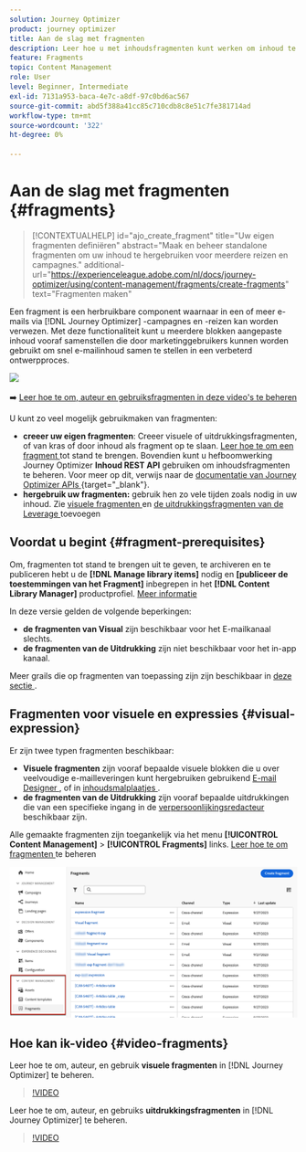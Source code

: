 ```yaml
---
solution: Journey Optimizer
product: journey optimizer
title: Aan de slag met fragmenten
description: Leer hoe u met inhoudsfragmenten kunt werken om inhoud te hergebruiken in Journey Optimizer-campagnes en -reizen
feature: Fragments
topic: Content Management
role: User
level: Beginner, Intermediate
exl-id: 7131a953-baca-4e7c-a8df-97c0bd6ac567
source-git-commit: abd5f388a41cc85c710cdb8c8e51c7fe381714ad
workflow-type: tm+mt
source-wordcount: '322'
ht-degree: 0%

---
```


# Aan de slag met fragmenten {#fragments}

>[!CONTEXTUALHELP]
>id="ajo_create_fragment"
>title="Uw eigen fragmenten definiëren"
>abstract="Maak en beheer standalone fragmenten om uw inhoud te hergebruiken voor meerdere reizen en campagnes."
>additional-url="https://experienceleague.adobe.com/nl/docs/journey-optimizer/using/content-management/fragments/create-fragments" text="Fragmenten maken"

Een fragment is een herbruikbare component waarnaar in een of meer e-mails via [!DNL Journey Optimizer] -campagnes en -reizen kan worden verwezen. Met deze functionaliteit kunt u meerdere blokken aangepaste inhoud vooraf samenstellen die door marketinggebruikers kunnen worden gebruikt om snel e-mailinhoud samen te stellen in een verbeterd ontwerpproces.

![](../rn/assets/do-not-localize/fragments.gif)

➡️ [ Leer hoe te om, auteur en gebruiksfragmenten in deze video&#39;s te beheren ](#video-fragments)

U kunt zo veel mogelijk gebruikmaken van fragmenten:

* **creeer uw eigen fragmenten**: Creeer visuele of uitdrukkingsfragmenten, of van kras of door inhoud als fragment op te slaan. [ Leer hoe te om een fragment ](create-fragments.md) tot stand te brengen. Bovendien kunt u hefboomwerking Journey Optimizer **Inhoud REST API** gebruiken om inhoudsfragmenten te beheren. Voor meer op dit, verwijs naar de [ documentatie van Journey Optimizer APIs ](https://developer.adobe.com/journey-optimizer-apis/references/content/){target="_blank"}.
* **hergebruik uw fragmenten:** gebruik hen zo vele tijden zoals nodig in uw inhoud. Zie [ visuele fragmenten ](../email/use-visual-fragments.md) en [ de uitdrukkingsfragmenten van de Leverage ](../personalization/use-expression-fragments.md) toevoegen

## Voordat u begint {#fragment-prerequisites}

Om, fragmenten tot stand te brengen uit te geven, te archiveren en te publiceren hebt u de **[!DNL Manage library items]** nodig en **[publiceer de toestemmingen van het Fragment]** inbegrepen in het **[!DNL Content Library Manager]** productprofiel. [Meer informatie](../administration/ootb-product-profiles.md#content-library-manager)

In deze versie gelden de volgende beperkingen:

* **de fragmenten van Visual** zijn beschikbaar voor het E-mailkanaal slechts.
* **de fragmenten van de Uitdrukking** zijn niet beschikbaar voor het in-app kanaal.

Meer grails die op fragmenten van toepassing zijn zijn beschikbaar in [ deze sectie ](../start/guardrails.md#fragments-guardrails).

## Fragmenten voor visuele en expressies {#visual-expression}

Er zijn twee typen fragmenten beschikbaar:

* **Visuele fragmenten** zijn vooraf bepaalde visuele blokken die u over veelvoudige e-mailleveringen kunt hergebruiken gebruikend [ E-mail Designer ](../email/get-started-email-design.md), of in [ inhoudsmalplaatjes ](../email/use-email-templates.md).
* **de fragmenten van de Uitdrukking** zijn vooraf bepaalde uitdrukkingen die van een specifieke ingang in de [ verpersoonlijkingsredacteur ](../personalization/personalization-build-expressions.md) beschikbaar zijn.

Alle gemaakte fragmenten zijn toegankelijk via het menu **[!UICONTROL Content Management]** > **[!UICONTROL Fragments]** links. [ Leer hoe te om fragmenten ](../content-management/manage-fragments.md) te beheren

![](assets/fragment-list.png)

## Hoe kan ik-video {#video-fragments}

Leer hoe te om, auteur, en gebruik **visuele fragmenten** in [!DNL Journey Optimizer] te beheren.

>[!VIDEO](https://video.tv.adobe.com/v/3419932/?quality=12)

Leer hoe te om, auteur, en gebruiks **uitdrukkingsfragmenten** in [!DNL Journey Optimizer] te beheren.

>[!VIDEO](https://video.tv.adobe.com/v/3438923/?quality=12&captions=dut)
